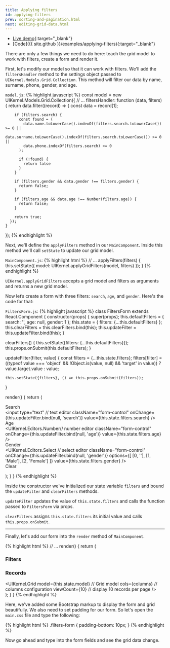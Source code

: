 ```yaml
---
title: Applying filters
id: applying-filters
prev: sorting-and-pagination.html
next: editing-grid-data.html
---
```

* [Live demo](/examples/applying-filters/){:target="_blank"}
* [Code]({{ site.github }}/examples/applying-filters){:target="_blank"}

There are only a few things we need to do here: teach the grid model to work with filters, create a form and render it.

First, let's modify our model so that it can work with filters. We'll add the `filtersHandler` method to the settings
object passed to `UIKernel.Models.Grid.Collection`. This method will filter our data by name, surname, phone, gender,
and age.

`model.js`:
{% highlight javascript %}
const model = new UIKernel.Models.Grid.Collection({
  // ...
  filtersHandler: function (data, filters) {
      return data.filter((record) => {
        const data = record[1];

        if (filters.search) {
          const found = (
            data.name.toLowerCase().indexOf(filters.search.toLowerCase()) >= 0 ||
            data.surname.toLowerCase().indexOf(filters.search.toLowerCase()) >= 0 ||
            data.phone.indexOf(filters.search) >= 0
          );

          if (!found) {
            return false
          }
        }

        if (filters.gender && data.gender !== filters.gender) {
          return false;
        }

        if (filters.age && data.age !== Number(filters.age)) {
          return false;
        }

        return true;
      });
    }
});
{% endhighlight %}

Next, we'll define the `applyFilters` method in our `MainComponent`.
Inside this method we'll call `setState` to update our grid model.

`MainComponent.js`:
{% highlight html %}
// ...
applyFilters(filters) {
    this.setState({
      model: UIKernel.applyGridFilters(model, filters)
    });
  }
{% endhighlight %}

`UIKernel.applyGridFilters` accepts a grid model and filters as arguments and returns a new grid model.


Now let’s create a form with three filters: `search`, `age`, and `gender`. Here's the code for that:

`FiltersForm.js`:
{% highlight javascript %}
class FiltersForm extends React.Component {
  constructor(props) {
    super(props);
    this.defaultFilters = {
      search: '',
      age: null,
      gender: 1
    };
    this.state = {
      filters: {...this.defaultFilters}
    };
    this.clearFilters = this.clearFilters.bind(this);
    this.updateFilter = this.updateFilter.bind(this);
  }

  clearFilters() {
    this.setState({filters: {...this.defaultFilters}});
    this.props.onSubmit(this.defaultFilters);
  }

  updateFilter(filter, value) {
    const filters = {...this.state.filters};
    filters[filter] = ((typeof value === 'object' && !Object.is(value, null) && 'target' in value)) ? value.target.value : value;

    this.setState({filters}, () => this.props.onSubmit(filters));
  }

  render() {
    return (
      <form className="filters-form form-horizontal">
        <div className="form-group">
          <label className="col-sm-3 control-label">Search</label>
          <div className="col-sm-9">
            <input
              type="text" // text editor
              className="form-control"
              onChange={this.updateFilter.bind(null, 'search')}
              value={this.state.filters.search}
            />
          </div>
        </div>
        <div className="form-group">
          <label className="col-sm-3 control-label">Age</label>
          <div className="col-sm-9">
            <UIKernel.Editors.Number// number editor
              className="form-control"
              onChange={this.updateFilter.bind(null, 'age')}
              value={this.state.filters.age}
            />
          </div>
        </div>
        <div className="form-group">
          <label className="col-sm-3 control-label">Gender</label>
          <div className="col-sm-9">
            <UIKernel.Editors.Select // select editor
              className="form-control"
              onChange={this.updateFilter.bind(null, 'gender')}
              options={[
                [0, ''],
                [1, 'Male'],
                [2, 'Female']
              ]}
              value={this.state.filters.gender}
            />
          </div>
        </div>
        <div className="form-group">
          <div className="col-sm-offset-3 col-sm-9">
            <a className="btn btn-success" onClick={this.clearFilters}>
              Clear
            </a>
          </div>
        </div>
      </form>
    );
  }
}
{% endhighlight %}

Inside the constructor we've initialized our state variable `filters` and bound the `updateFilter` and  `clearFilters` methods.

`updateFilter` updates the value of `this.state.filters` and calls the function passed to `FiltersForm` via props.

`clearFilters` assigns `this.state.filters` its initial value and calls `this.props.onSubmit`.

---

Finally, let's add our form into the `render` method of `MainComponent`.

{% highlight html %}
// ...
  render() {
    return (
      <div>
        <div className="panel panel-primary">
          <div className="panel-heading">
            <h3 className="panel-title">Filters</h3>
          </div>
          <div className="panel-body">
            <FiltersForm onSubmit={this.applyFilters}/>
          </div>
        </div>
        <div className="panel panel-info">
          <div className="panel-heading">
            <h3 className="panel-title">Records</h3>
          </div>
          <UIKernel.Grid
            model={this.state.model} // Grid model
            cols={columns} // columns configuration
            viewCount={10} // display 10 records per page
          />
        </div>
      </div>
    );
  }
}
{% endhighlight %}

Here, we've added some Bootstrap markup to display the form and grid beautifully.
We also need to set padding for our form. So let's open the `main.css` file and type the following:

{% highlight html %}
.filters-form {
    padding-bottom: 10px;
}
{% endhighlight %}

Now go ahead and type into the form fields and see the grid data change.